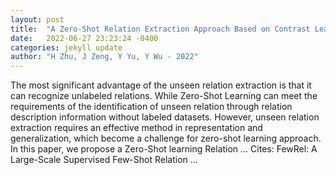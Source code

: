```yaml
---
layout: post
title:  "A Zero-Shot Relation Extraction Approach Based on Contrast Learning"
date:   2022-06-27 23:23:24 -0400
categories: jekyll update
author: "H Zhu, J Zeng, Y Yu, Y Wu - 2022"
---
```

The most significant advantage of the unseen relation extraction is that it can recognize unlabeled relations. While Zero-Shot Learning can meet the requirements of the identification of unseen relation through relation description information without labeled datasets. However, unseen relation extraction requires an effective method in representation and generalization, which become a challenge for zero-shot learning approach. In this paper, we propose a Zero-Shot learning Relation …
Cites: ‪FewRel: A Large-Scale Supervised Few-Shot Relation …‬  